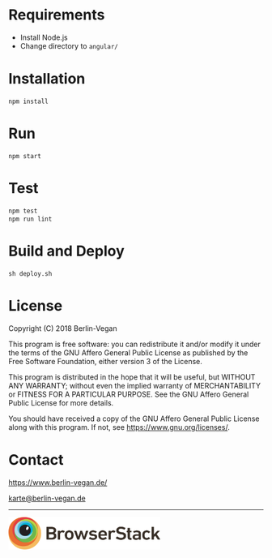 # Requirements

* Install Node.js
* Change directory to `angular/`

# Installation
 ```
npm install
```
# Run
```
npm start
```
# Test
```
npm test
npm run lint
```

# Build and Deploy
```
sh deploy.sh
```

# License

Copyright (C) 2018  Berlin-Vegan

This program is free software: you can redistribute it and/or modify
it under the terms of the GNU Affero General Public License as published by
the Free Software Foundation, either version 3 of the License.

This program is distributed in the hope that it will be useful,
but WITHOUT ANY WARRANTY; without even the implied warranty of
MERCHANTABILITY or FITNESS FOR A PARTICULAR PURPOSE.  See the
GNU Affero General Public License for more details.

You should have received a copy of the GNU Affero General Public License
along with this program.  If not, see <https://www.gnu.org/licenses/>.

# Contact

https://www.berlin-vegan.de/

karte@berlin-vegan.de

---

<a href="https://www.browserstack.com/">
  <img src="browserstack-logo-01.svg" alt="BrowserStack" width="300px;"/>
</a>
